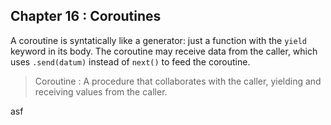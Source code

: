 ## Chapter 16 : Coroutines
A coroutine is syntatically like a generator: just a function with the `yield` keyword in its body.  The coroutine may receive data from the caller, which uses `.send(datum)` instead of `next()` to feed the coroutine.
> Coroutine : A procedure that collaborates with the caller, yielding and receiving values from the caller.

asf
